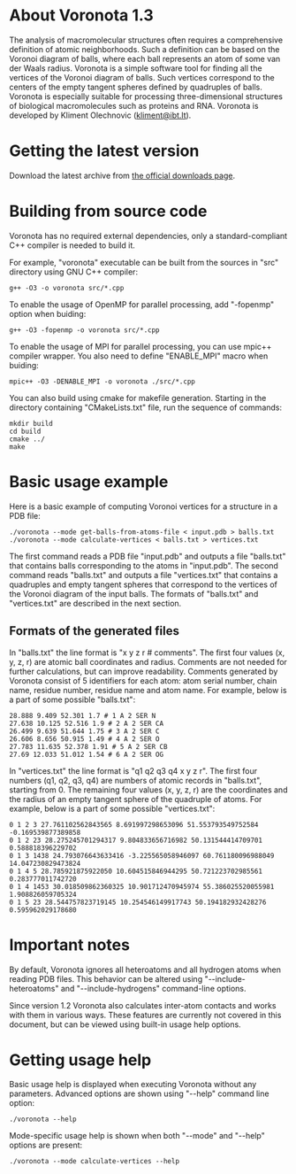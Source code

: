 # About Voronota 1.3

The analysis of macromolecular structures often requires
a comprehensive definition of atomic neighborhoods.
Such a definition can be based on the Voronoi diagram of balls,
where each ball represents an atom of some van der Waals radius.
Voronota is a simple software tool for finding all the vertices
of the Voronoi diagram of balls. Such vertices correspond to
the centers of the empty tangent spheres defined by quadruples of balls.
Voronota is especially suitable for processing three-dimensional
structures of biological macromolecules such as proteins and RNA.
Voronota is developed by Kliment Olechnovic (kliment@ibt.lt).


# Getting the latest version

Download the latest archive from
[the official downloads page](https://bitbucket.org/kliment/voronota/downloads).


# Building from source code

Voronota has no required external dependencies, only
a standard-compliant C++ compiler is needed to build it.

For example, "voronota" executable can be built from
the sources in "src" directory using GNU C++ compiler:

    g++ -O3 -o voronota src/*.cpp

To enable the usage of OpenMP for parallel processing,
add "-fopenmp" option when buiding:

    g++ -O3 -fopenmp -o voronota src/*.cpp

To enable the usage of MPI for parallel processing, you
can use mpic++ compiler wrapper. You also need to define
"ENABLE_MPI" macro when buiding:

    mpic++ -O3 -DENABLE_MPI -o voronota ./src/*.cpp
    
You can also build using cmake for makefile generation.
Starting in the directory containing "CMakeLists.txt" file,
run the sequence of commands:

    mkdir build
    cd build
    cmake ../
    make


# Basic usage example

Here is a basic example of computing Voronoi vertices
for a structure in a PDB file:

    ./voronota --mode get-balls-from-atoms-file < input.pdb > balls.txt
    ./voronota --mode calculate-vertices < balls.txt > vertices.txt

The first command reads a PDB file "input.pdb" and outputs a file "balls.txt"
that contains balls corresponding to the atoms in "input.pdb".
The second command reads "balls.txt" and outputs a file "vertices.txt"
that contains a quadruples and empty tangent spheres that correspond
to the vertices of the Voronoi diagram of the input balls.
The formats of "balls.txt" and "vertices.txt" are described in the next section.

## Formats of the generated files

In "balls.txt" the line format is "x y z r # comments".
The first four values (x, y, z, r) are atomic ball coordinates and radius.
Comments are not needed for further calculations, but can improve readability.
Comments generated by Voronota consist of 5 identifiers for each atom:
atom serial number, chain name, residue number, residue name and atom name.
For example, below is a part of some possible "balls.txt":

    28.888 9.409 52.301 1.7 # 1 A 2 SER N
    27.638 10.125 52.516 1.9 # 2 A 2 SER CA
    26.499 9.639 51.644 1.75 # 3 A 2 SER C
    26.606 8.656 50.915 1.49 # 4 A 2 SER O
    27.783 11.635 52.378 1.91 # 5 A 2 SER CB
    27.69 12.033 51.012 1.54 # 6 A 2 SER OG

In "vertices.txt" the line format is "q1 q2 q3 q4 x y z r".
The first four numbers (q1, q2, q3, q4) are numbers
of atomic records in "balls.txt", starting from 0.
The remaining four values (x, y, z, r) are the coordinates and the radius of
an empty tangent sphere of the quadruple of atoms.
For example, below is a part of some possible "vertices.txt":

    0 1 2 3 27.761102562843565 8.691997298653096 51.553793549752584 -0.169539877389858
    0 1 2 23 28.275245701294317 9.804833656716982 50.131544414709701 0.588818396229702
    0 1 3 1438 24.793076643633416 -3.225565058946097 60.761180096988049 14.047230829473824
    0 1 4 5 28.785921875922050 10.604515846944295 50.721223702985561 0.283777011742720
    0 1 4 1453 30.018509862360325 10.901712470945974 55.386025520055981 1.908826059705324
    0 1 5 23 28.544757823719145 10.254546149917743 50.194182932428276 0.595962029178680


# Important notes

By default, Voronota ignores all heteroatoms and all hydrogen
atoms when reading PDB files. This behavior can be altered using
"--include-heteroatoms" and "--include-hydrogens" command-line options.

Since version 1.2 Voronota also calculates inter-atom contacts and works with
them in various ways. These features are currently not covered in this document,
but can be viewed using built-in usage help options.


# Getting usage help

Basic usage help is displayed when executing Voronota without any parameters.
Advanced options are shown using "--help" command line option:

    ./voronota --help

Mode-specific usage help is shown when both "--mode" and "--help" options are present:

    ./voronota --mode calculate-vertices --help

